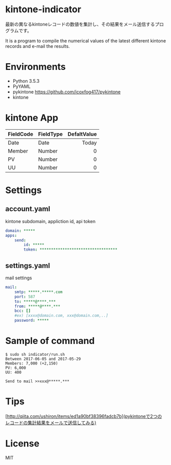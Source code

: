 # kintone-indicator

最新の異なるkintoneレコードの数値を集計し、その結果をメール送信するプログラムです。

It is a program to compile the numerical values of the latest different kintone records and e-mail the results.

# Environments

- Python 3.5.3
- PyYAML
- pykintone https://github.com/icoxfog417/pykintone
- kintone

# kintone App

| FieldCode       | FieldType       | DefaltValue          |
|:----------------|:----------------|---------------------:|
| Date            | Date            |                Today |
| Member          | Number          |                    0 |
| PV              | Number          |                    0 |
| UU              | Number          |                    0 |

# Settings
## account.yaml
kintone subdomain, appliction id, api token

```yaml
domain: *****
apps:
    send:
        id: *****
        token: **********************************
```

## settings.yaml
mail settings

```yaml
mail:
    smtp: *****.*****.com
    port: 587 
    to: *****@****.***
    from: *****@****.***
    bcc: []
    #ex) [xxxx@domain.com, xxx@domain.com,..]
    password: *****
```

# Sample of command

```less
$ sudo sh indicator/run.sh 
Between 2017-06-05 and 2017-05-29
Members: 7,000 (+2,150)
PV: 6,000
UU: 400

Send to mail >>xxx@*****.***
```
# Tips

[http://qiita.com/ushiron/items/ed1a90bf38396fadcb7b](pykintoneで2つのレコードの集計結果をメールで送信してみる)

# License

MIT
